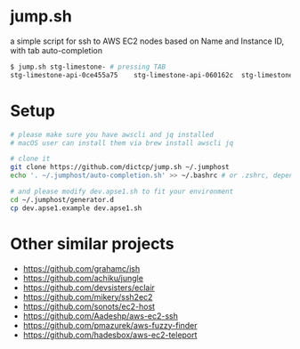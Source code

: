# jump.sh
a simple script for ssh to AWS EC2 nodes based on Name and Instance ID, with tab auto-completion

```bash
$ jump.sh stg-limestone- # pressing TAB
stg-limestone-api-0ce455a75    stg-limestone-api-060162c  stg-limestone-worker-0791deb1d  
```

# Setup
```bash
# please make sure you have awscli and jq installed
# macOS user can install them via brew install awscli jq

# clone it
git clone https://github.com/dictcp/jump.sh ~/.jumphost
echo '. ~/.jumphost/auto-completion.sh' >> ~/.bashrc # or .zshrc, depending which shell you use

# and please modify dev.apse1.sh to fit your environment
cd ~/.jumphost/generator.d
cp dev.apse1.example dev.apse1.sh
```

# Other similar projects
- https://github.com/grahamc/ish
- https://github.com/achiku/jungle
- https://github.com/devsisters/eclair
- https://github.com/mikery/ssh2ec2
- https://github.com/sonots/ec2-host
- https://github.com/Aadeshp/aws-ec2-ssh
- https://github.com/pmazurek/aws-fuzzy-finder
- https://github.com/hadesbox/aws-ec2-teleport
